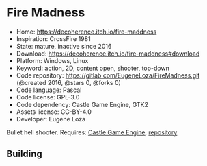 # Fire Madness

- Home: https://decoherence.itch.io/fire-maddness
- Inspiration: CrossFire 1981
- State: mature, inactive since 2016
- Download: https://decoherence.itch.io/fire-maddness#download
- Platform: Windows, Linux
- Keyword: action, 2D, content open, shooter, top-down
- Code repository: https://gitlab.com/EugeneLoza/FireMadness.git (@created 2016, @stars 0, @forks 0)
- Code language: Pascal
- Code license: GPL-3.0
- Code dependency: Castle Game Engine, GTK2
- Assets license: CC-BY-4.0
- Developer: Eugene Loza

Bullet hell shooter.
Requires: [Castle Game Engine](https://castle-engine.io/index.php), [repository](https://github.com/castle-engine/castle-engine)

## Building
